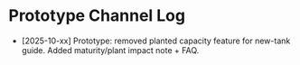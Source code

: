 # Prototype Channel Log

- [2025-10-xx] Prototype: removed planted capacity feature for new-tank guide. Added maturity/plant impact note + FAQ.
